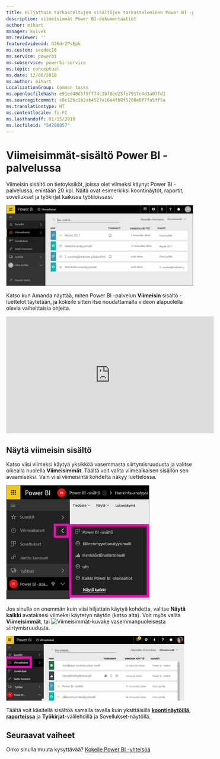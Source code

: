 ```yaml
---
title: Hiljattain tarkasteltujen sisältöjen tarkasteleminen Power BI -palvelussa
description: viimeisimmät Power BI-dokumentaatiot
author: mihart
manager: kvivek
ms.reviewer: ''
featuredvideoid: G26dr2PsEpk
ms.custom: seodec18
ms.service: powerbi
ms.subservice: powerbi-service
ms.topic: conceptual
ms.date: 12/06/2018
ms.author: mihart
LocalizationGroup: Common tasks
ms.openlocfilehash: e91ed48d5f9f774c3bf8ed25fe7917c4d3a07fd1
ms.sourcegitcommit: c8c126c1b2ab4527a16a4fb8f5208e0f7fa5ff5a
ms.translationtype: HT
ms.contentlocale: fi-FI
ms.lasthandoff: 01/15/2019
ms.locfileid: "54280857"
---
```

# <a name="recent-content-in-power-bi-service"></a>**Viimeisimmät**-sisältö Power BI -palvelussa
Viimeisin sisältö on tietoyksiköt, joissa olet viimeksi käynyt Power BI -palvelussa, enintään 20 kpl.  Näitä ovat esimerkiksi koontinäytöt, raportit, sovellukset ja työkirjat kaikissa työtiloissasi.

![Viimeisin sisältö -ikkuna](./media/end-user-recent/power-bi-recent-screen.png)

Katso kun Amanda näyttää, miten Power BI -palvelun **Viimeisin** sisältö -luettelot täytetään, ja kokeile sitten itse noudattamalla videon alapuolella olevia vaiheittaisia ohjeita.

<iframe width="560" height="315" src="https://www.youtube.com/embed/G26dr2PsEpk" frameborder="0" allowfullscreen></iframe>

## <a name="display-recent-content"></a>Näytä viimeisin sisältö
Katso viisi viimeksi käytyä yksikköä vasemmasta siirtymisruudusta ja valitse oikealla nuolella **Viimeisimmät**.  Täältä voit valita viimeaikaisen sisällön sen avaamiseksi. Vain viisi viimeisintä kohdetta näkyy luettelossa.

![Viimeisin sisältö -avauspainike](./media/end-user-recent/power-bi-recent-flyout-new.png)

Jos sinulla on enemmän kuin viisi hiljattain käytyä kohdetta, valitse **Näytä kaikki** avataksesi viimeksi käytetyn näytön (katso alta). Voit myös valita **Viimeisimmät**, tai ![Viimeisimmät-kuvake](./media/end-user-recent/power-bi-recent-icon.png) vasemmanpuoleisesta siirtymisruudusta.

![näytä kaikki viimeisin sisältö](./media/end-user-recent/power-bi-recent-list.png)

Täältä voit käsitellä sisältöä samalla tavalla kuin yksittäisillä [**koontinäytöillä**](end-user-dashboards.md), [**raporteissa**](end-user-reports.md) ja **Työkirjat**-välilehdillä ja Sovellukset<!--[**Apps**](end-user-apps.md)-->-näytöllä.

## <a name="next-steps"></a>Seuraavat vaiheet
<!--[Power BI service Apps](end-user-apps.md)-->

Onko sinulla muuta kysyttävää? [Kokeile Power BI -yhteisöä](http://community.powerbi.com/)

